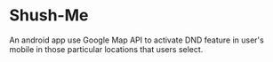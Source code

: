 # Shush-Me
An android  app use Google Map API to activate DND feature in user's mobile in those particular locations that users select.
